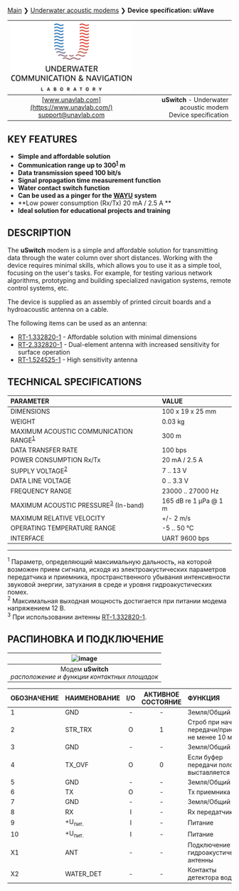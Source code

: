[Main](/../../) ❯ [Underwater acoustic modems](/underwater_acoustic_modems_en) ❯ **Device specification: uWave**

<div style="page-break-after: always;"></div>

| ![logo](/documentation/sm_logo.png) |  |
| :---: | ---: |
| [www.unavlab.com](https://www.unavlab.com/) <br/> [support@unavlab.com](mailto:support@unavlab.com) | **uSwitch** - Underwater acoustic modem <br/> Device specification |

<div style="page-break-after: always;"></div>

## KEY FEATURES

* **Simple and affordable solution**
* **Communication range up to 300<sup>[1](#footnote1)</sup> m**
* **Data transmission speed 100 bit/s**
* **Signal propagation time measurement function**
* **Water contact switch function**
* **Can be used as a pinger for the [WAYU](documentation/navigation_and_tracking_systems_en#wayu) system**
* **Low power consumption (Rx/Tx) 20 mA / 2.5 A **
* **Ideal solution for educational projects and training**

<div style="page-break-after: always;"></div>

## DESCRIPTION

The **uSwitch** modem is a simple and affordable solution for transmitting data through the water column over short distances.
Working with the device requires minimal skills, which allows you to use it as a simple tool, focusing on the user's tasks.
For example, for testing various network algorithms, prototyping and building specialized navigation systems, remote control systems, etc.

The device is supplied as an assembly of printed circuit boards and a hydroacoustic antenna on a cable.

The following items can be used as an antenna:
- [RT-1.332820-1](https://docs.unavlab.com/documentation/RU/Transducers/RT_1_332820_1_Specification_ru.html) - Affordable solution with minimal dimensions
- [RT-2.332820-1](https://docs.unavlab.com/documentation/RU/Transducers/RT_2_332820_1_Specification_ru.html) - Dual-element antenna with increased sensitivity for surface operation
- [RT-1.524525-1](https://docs.unavlab.com/documentation/RU/Transducers/RT-1.524525-1_specification_ru.html) - High sensitivity antenna

<div style="page-break-after: always;"></div>

## TECHNICAL SPECIFICATIONS

| PARAMETER | VALUE |
| :--- | :--- |
| DIMENSIONS | 100 x 19 x 25 mm |
| WEIGHT | 0.03 kg |
| MAXIMUM ACOUSTIC COMMUNICATION RANGE<sup>[1](#footnote1)</sup> | 300 m |
| DATA TRANSFER RATE | 100 bps |
| POWER CONSUMPTION Rx/Tx | 20 mA / 2.5 A |
| SUPPLY VOLTAGE<sup>[2](#footnote2)</sup> | 7 .. 13 V |
| DATA LINE VOLTAGE | 0 .. 3.3 V |
| FREQUENCY RANGE | 23000 .. 27000 Hz |
| MAXIMUM ACOUSTIC PRESSURE<sup>[3](#footnote3)</sup> (In-band) | 165 dB re 1 µPa @ 1 m |
| MAXIMUM RELATIVE VELOCITY | +/- 2 m/s |
| OPERATING TEMPERATURE RANGE | -5 .. 50 °C |
| INTERFACE | UART 9600 bps |

________________
<a name="footnote1"><sup>1</sup></a> Параметр, определяющий максимальную дальность, на которой возможен прием сигнала, исходя из электроакустических параметров передатчика и приемника, пространственного убывания интенсивности звуковой энергии, затухания в среде и уровня гидроакустических помех.  
<a name="footnote2"><sup>2</sup></a> Максимальная выходная мощность достигается при питании модема напряжением 12 В.  
<a name="footnote3"><sup>3</sup></a> При использовании антенны [RT-1.332820-1](https://docs.unavlab.com/documentation/RU/Transducers/RT_1_332820_1_Specification_ru.html).  

<div style="page-break-after: always;"></div>

## РАСПИНОВКА И ПОДКЛЮЧЕНИЕ

| ![image](https://github.com/user-attachments/assets/058c5ff9-68f8-4139-831d-2092fda60fd2) |
| :---: |
| Модем **uSwitch**</br>*расположение и функции контактных площадок* |

| ОБОЗНАЧЕНИЕ | НАИМЕНОВАНИЕ      | I/O | АКТИВНОЕ СОСТОЯНИЕ | ФУНКЦИЯ |
| :---        | :---              | :---: | :---: |:--- |
| 1           | GND               | - | - | Земля/Общий |
| 2           | STR_TRX           | O | 1 | Строб при начале передачи/приема, не менее 10 мс |
| 3           | GND               | - | - | Земля/Общий |
| 4           | TX_OVF            | O | 0 | Если буфер передачи полон, выставляется 0 |
| 5           | GND               | - | - | Земля/Общий |
| 6           | TX                | O | - | Tx приемника |
| 7           | GND               | - | - | Земля/Общий |
| 8           | RX                | I | - | Rx передатчика |
| 9           | +U<sub>пит.</sub> | I | - | Питание |
| 10          | +U<sub>пит.</sub> | I | - | Питание |
| X1          | ANT               | - | - | Подключение гидроакустической антенны |
| X2          | WATER_DET         | - | - | Контакты детектора воды |



<div style="page-break-after: always;"></div>

